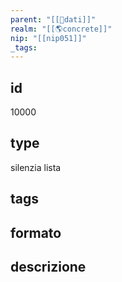 ```yaml
---
parent: "[[💾dati]]"
realm: "[[🌎concrete]]"
nip: "[[nip051]]"
_tags:
---
```

## id
10000
## type
silenzia lista
## tags
## formato

## descrizione

